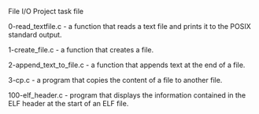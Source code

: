File I/O Project task file

0-read_textfile.c - a function that reads a text file and prints it to the POSIX standard output.

1-create_file.c - a function that creates a file.

2-append_text_to_file.c - a function that appends text at the end of a file.

3-cp.c - a program that copies the content of a file to another file.

100-elf_header.c -  program that displays the information contained in the ELF header at the start of an ELF file.
